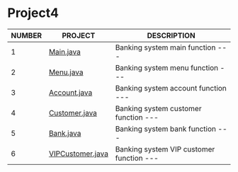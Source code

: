# Project4
| NUMBER | PROJECT | DESCRIPTION |
|--------|---------|-------------|
|   1    |[Main.java](https://github.com/Hosman2/Project4/blob/master/src/Main.java) |Banking system main function ---|
|   2   |[Menu.java](https://github.com/Hosman2/Project4/blob/master/src/Menu.java) |Banking system menu function ---|
|   3   |[Account.java](https://github.com/Hosman2/Project4/blob/master/src/Account.java) |Banking system account function ---|
|   4   |[Customer.java]() |Banking system customer function ---|
|   5   |[Bank.java]() |Banking system bank function ---|
|   6   |[VIPCustomer.java]() |Banking system VIP customer function ---|
